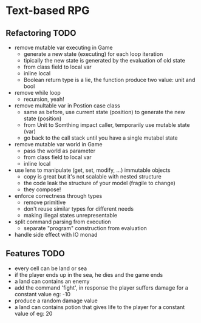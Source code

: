 # Text-based RPG

## Refactoring TODO
- remove mutable var executing in Game
    - generate a new state (executing) for each loop iteration
    - tipically the new state is generated by the evaluation of old state
    - from class field to local var
    - inline local
    - Boolean return type is a lie, the function produce two value: unit and bool
- remove while loop
    - recursion, yeah!
- remove multable var in Postion case class
    - same as before, use current state (position) to generate the new state (position)
    - from Unit to Somthing impact caller, temporarily use mutable state (var)
    - go back to the call stack until you have a single mutabel state
- remove mutable var world in Game
    - pass the world as parameter
    - from class field to local var
    - inline local
- use lens to manipulate (get, set, modify, …) immutable objects
    - copy is great but it's not scalable with nested structure
    - the code leak the structure of your model (fragile to change)
    - they compose!
- enforce correctness through types
    - remove primitive
    - don't reuse similar types for different needs
    - making illegal states unrepresentable
- split command parsing from execution
    - separate "program" construction from evaluation
- handle side effect with IO monad

## Features TODO
- every cell can be land or sea
- if the player ends up in the sea, he dies and the game ends
- a land can contains an enemy
- add the command 'fight', in response the player suffers damage for a constant value eg: -10
- produce a random damage value
- a land can contains potion that gives life to the player for a constant value of eg: 20